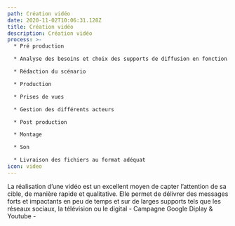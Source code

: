 ```yaml
---
path: Création vidéo
date: 2020-11-02T10:06:31.128Z
title: Création vidéo
description: Création vidéo
process: >-
  * Pré production

  * Analyse des besoins et choix des supports de diffusion en fonction de la cible

  * Rédaction du scénario

  * Production

  * Prises de vues

  * Gestion des différents acteurs

  * Post production

  * Montage

  * Son

  * Livraison des fichiers au format adéquat
icon: video
---
```

La réalisation d’une vidéo est un excellent moyen de capter l’attention de sa cible, de manière rapide et qualitative. Elle permet de délivrer des messages forts et impactants en peu de temps et sur de larges supports tels que les réseaux sociaux, la télévision ou le digital - Campagne Google Diplay & Youtube -
